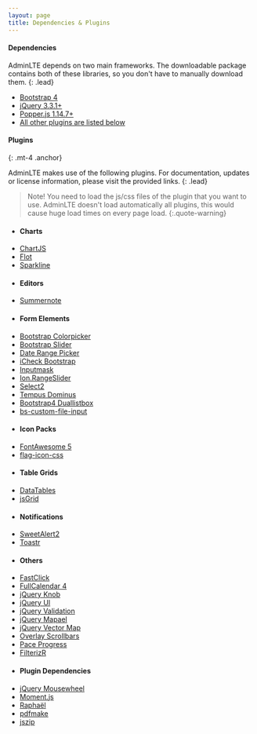 ```yaml
---
layout: page
title: Dependencies & Plugins
---
```


#### Dependencies

AdminLTE depends on two main frameworks. The downloadable package contains both of these libraries, so you don't have to manually download them.
{: .lead}

- [Bootstrap 4](https://getbootstrap.com)
- [jQuery 3.3.1+](https://jquery.com/)
- [Popper.js 1.14.7+](https://popper.js.org/)
- [All other plugins are listed below](#plugins)

#### Plugins
{: .mt-4 .anchor}

AdminLTE makes use of the following plugins. For documentation, updates or license information, please visit the provided links.
{: .lead}

> Note!
> You need to load the js/css files of the plugin that you want to use.
> AdminLTE doesn't load automatically all plugins, this would cause huge load times on every page load.
{:.quote-warning}

<div class="row px-3">
  <div class="col-sm-3">
    <ul class="list-unstyled">
      <li><h4>Charts</h4></li>
      <li><a href="https://www.chartjs.org/" rel="noopener" target="_blank">ChartJS</a></li>
      <li><a href="http://www.flotcharts.org/" rel="noopener" target="_blank">Flot</a></li>
      <li><a href="https://github.com/mariusGundersen/sparkline" rel="noopener" target="_blank">Sparkline</a></li>
    </ul>
  </div>
  <div class="col-sm-3">
    <ul class="list-unstyled">
      <li><h4>Editors</h4></li>
      <li><a href="https://summernote.org/" rel="noopener" target="_blank">Summernote</a></li>
    </ul>
  </div>
  <div class="col-sm-3">
    <ul class="list-unstyled">
      <li><h4>Form Elements</h4></li>
      <li><a href="https://farbelous.io/bootstrap-colorpicker/">Bootstrap Colorpicker</a></li>
      <li><a href="https://github.com/seiyria/bootstrap-slider/">Bootstrap Slider</a></li>
      <li><a href="http://www.daterangepicker.com/" rel="noopener" target="_blank">Date Range Picker</a></li>
      <li><a href="https://github.com/bantikyan/icheck-bootstrap#readme" rel="noopener" target="_blank">iCheck Bootstrap</a></li>
      <li><a href="https://github.com/RobinHerbots/Inputmask/" rel="noopener" target="_blank">Inputmask</a></li>
      <li><a href="http://ionden.com/a/plugins/ion.rangeSlider/" rel="noopener" target="_blank">Ion.RangeSlider</a></li>
      <li><a href="https://select2.org/" rel="noopener" target="_blank">Select2</a></li>
      <li><a href="https://tempusdominus.github.io/bootstrap-4/" rel="noopener" target="_blank">Tempus Dominus</a></li>
      <li><a href="https://github.com/istvan-ujjmeszaros/bootstrap-duallistbox#readme" rel="noopener" target="_blank">Bootstrap4 Duallistbox</a></li>
      <li><a href="https://github.com/Johann-S/bs-custom-file-input#readme" rel="noopener" target="_blank">bs-custom-file-input</a></li>
    </ul>
  </div>
  <div class="col-sm-3">
    <ul class="list-unstyled">
      <li><h4>Icon Packs</h4></li>
      <li><a href="https://fontawesome.com/" rel="noopener" target="_blank">FontAwesome 5</a></li>
      <li><a href="https://github.com/lipis/flag-icon-css#readme" rel="noopener" target="_blank">flag-icon-css</a></li>
    </ul>
  </div>
</div>
<div class="row px-3">
  <div class="col-sm-3">
    <ul class="list-unstyled">
      <li><h4>Table Grids</h4></li>
      <li><a href="https://datatables.net/" rel="noopener" target="_blank">DataTables</a></li>
      <li><a href="http://js-grid.com/" rel="noopener" target="_blank">jsGrid</a></li>
    </ul>
  </div>
  <div class="col-sm-3">
    <ul class="list-unstyled">
      <li><h4>Notifications</h4></li>
      <li><a href="https://sweetalert2.github.io/" rel="noopener" target="_blank">SweetAlert2</a></li>
      <li><a href="https://codeseven.github.io/toastr/" rel="noopener" target="_blank">Toastr</a></li>
    </ul>
  </div>
  <div class="col-sm-3">
    <ul class="list-unstyled">
      <li><h4>Others</h4></li>
      <li><a href="https://github.com/ftlabs/fastclick#readme" rel="noopener" target="_blank">FastClick</a></li>
      <li><a href="https://fullcalendar.io/">FullCalendar 4</a></li>
      <li><a href="https://github.com/aterrien/jQuery-Knob#readme">jQuery Knob</a></li>
      <li><a href="https://jqueryui.com/" rel="noopener" target="_blank">jQuery UI</a></li>
      <li><a href="https://jqueryvalidation.org/" rel="noopener" target="_blank">jQuery Validation</a></li>
      <li><a href="https://www.vincentbroute.fr/mapael/" rel="noopener" target="_blank">jQuery Mapael</a></li>
      <li><a href="https://github.com/bbmumford/jqvmap#readme" rel="noopener" target="_blank">jQuery Vector Map</a></li>
      <li><a href="https://kingsora.github.io/OverlayScrollbars/" rel="noopener" target="_blank">Overlay Scrollbars</a></li>
      <li><a href="https://github.com/lgaitan/pace#readme" rel="noopener" target="_blank">Pace Progress</a></li>
      <li><a href="https://github.com/giotiskl/filterizr#readme" rel="noopener" target="_blank">FilterizR</a></li>
    </ul>
  </div>
  <div class="col-sm-3">
    <ul class="list-unstyled">
      <li><h4>Plugin Dependencies</h4></li>
      <li><a href="https://github.com/jquery/jquery-mousewheel#readme" rel="noopener" target="_blank">jQuery Mousewheel</a></li>
      <li><a href="https://momentjs.com/" rel="noopener" target="_blank">Moment.js</a></li>
      <li><a href="https://dmitrybaranovskiy.github.io/raphael/" rel="noopener" target="_blank">Raphaël</a></li>
      <li><a href="https://github.com/bpampuch/pdfmake#readme" rel="noopener" target="_blank">pdfmake</a></li>
      <li><a href="https://github.com/Stuk/jszip#readme" rel="noopener" target="_blank">jszip</a></li>
    </ul>
  </div>
</div>

